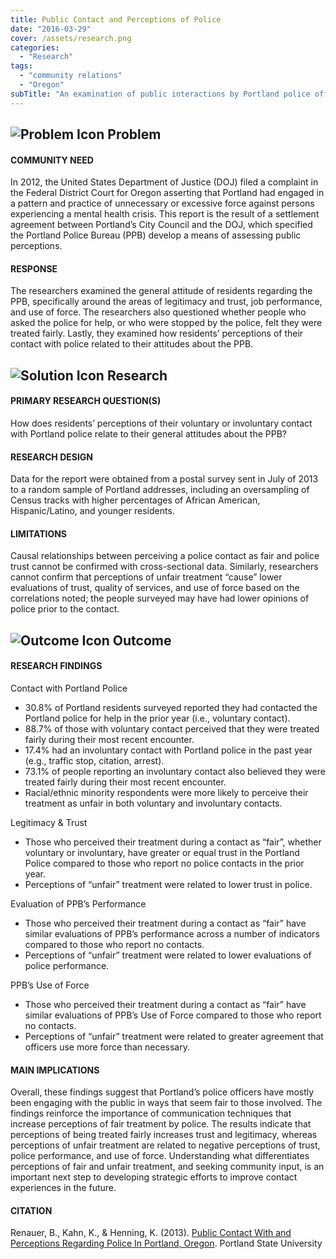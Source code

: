 ```yaml
---
title: Public Contact and Perceptions of Police
date: "2016-03-29"
cover: /assets/research.png
categories:
  - "Research"
tags:
  - "community relations"
  - "Oregon"
subTitle: "An examination of public interactions by Portland police officers reinforces the importance of communication techniques that increase perceptions of fair treatment by police."
---
```

## ![Problem Icon](https://github.com/google/material-design-icons/raw/master/alert/1x_web/ic_error_outline_black_48dp.png "Problem") Problem

#### COMMUNITY NEED

In 2012, the United States Department of Justice (DOJ) filed a complaint in the Federal District Court for Oregon asserting that Portland had engaged in a pattern and practice of unnecessary or excessive force against persons experiencing a mental health crisis. This report is the result of a settlement agreement between Portland’s City Council and the DOJ, which specified the Portland Police Bureau (PPB) develop a means of assessing public perceptions.

#### RESPONSE

The researchers examined the general attitude of residents regarding the PPB, specifically around the areas of legitimacy and trust, job performance, and use of force. The researchers also questioned whether people who asked the police for help, or who were stopped by the police, felt they were treated fairly. Lastly, they examined how residents’ perceptions of their contact with police related to their attitudes about the PPB.

## ![Solution Icon](https://github.com/google/material-design-icons/raw/master/action/1x_web/ic_lightbulb_outline_black_48dp.png "Solution") Research

#### PRIMARY RESEARCH QUESTION(S)

How does residents’ perceptions of their voluntary or involuntary contact with Portland police relate to their general attitudes about the PPB?

#### RESEARCH DESIGN

Data for the report were obtained from a postal survey sent in July of 2013 to a random sample of Portland addresses, including an oversampling of Census tracks with higher percentages of African American, Hispanic/Latino, and younger residents.

#### LIMITATIONS

Causal relationships between perceiving a police contact as fair and police trust cannot be confirmed with cross-sectional data. Similarly, researchers cannot confirm that perceptions of unfair treatment “cause” lower evaluations of trust, quality of services, and use of force based on the correlations noted; the people surveyed may have had lower opinions of police prior to the contact.

## ![Outcome Icon](https://github.com/google/material-design-icons/raw/master/action/1x_web/ic_view_list_black_48dp.png "Outcome") Outcome

#### RESEARCH FINDINGS

Contact with Portland Police

* 30.8% of Portland residents surveyed reported they had contacted the Portland police for help in the prior year (i.e., voluntary contact).
* 88.7% of those with voluntary contact perceived that they were treated fairly during their most recent encounter.
* 17.4% had an involuntary contact with Portland police in the past year (e.g., traffic stop, citation, arrest).
* 73.1% of people reporting an involuntary contact also believed they were treated fairly during their most recent encounter.
* Racial/ethnic minority respondents were more likely to perceive their treatment as unfair in both voluntary and involuntary contacts.

Legitimacy & Trust

* Those who perceived their treatment during a contact as “fair”, whether voluntary or involuntary, have greater or equal trust in the Portland Police compared to those who report no police contacts in the prior year.
* Perceptions of “unfair” treatment were related to lower trust in police.

Evaluation of PPB’s Performance

* Those who perceived their treatment during a contact as “fair” have similar evaluations of PPB’s performance across a number of indicators compared to those who report no contacts.
* Perceptions of “unfair” treatment were related to lower evaluations of police performance.

PPB’s Use of Force

* Those who perceived their treatment during a contact as “fair” have similar evaluations of PPB’s Use of Force compared to those who report no contacts.
* Perceptions of “unfair” treatment were related to greater agreement that officers use more force than necessary.

#### MAIN IMPLICATIONS

Overall, these findings suggest that Portland’s police officers have mostly been engaging with the public in ways that seem fair to those involved. The findings reinforce the importance of communication techniques that increase perceptions of fair treatment by police. The results indicate that perceptions of being treated fairly increases trust and legitimacy, whereas perceptions of unfair treatment are related to negative perceptions of trust, police performance, and use of force. Understanding what differentiates perceptions of fair and unfair treatment, and seeking community input, is an important next step to developing strategic efforts to improve contact experiences in the future.

#### CITATION

Renauer, B., Kahn, K., & Henning, K. (2013). [Public Contact With and Perceptions Regarding Police In Portland, Oregon](https://www.pdx.edu/cjpri/sites/www.pdx.edu.cjpri/files/PSU_PPB%20Contact%20Survey%20Results_2013_full%20report.pdf). Portland State University
